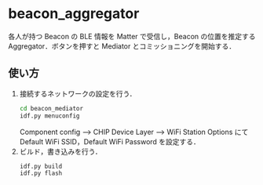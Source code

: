 # beacon_aggregator
各人が持つ Beacon の BLE 情報を Matter で受信し，Beacon の位置を推定する Aggregator．ボタンを押すと Mediator とコミッショニングを開始する．

## 使い方
1. 接続するネットワークの設定を行う．
    ```bash
    cd beacon_mediator
    idf.py menuconfig
    ```
    Component config --> CHIP Device Layer --> WiFi Station Options にて Default WiFi SSID，Default WiFi Password を設定する．
2. ビルド，書き込みを行う．
    ```bash
    idf.py build
    idf.py flash
    ```